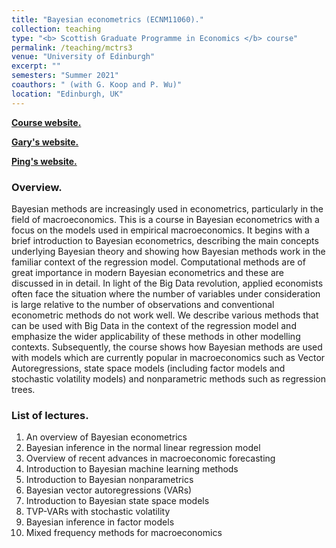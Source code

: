 ```yaml
---
title: "Bayesian econometrics (ECNM11060)."
collection: teaching
type: "<b> Scottish Graduate Programme in Economics </b> course"
permalink: /teaching/mctrs3
venue: "University of Edinburgh"
excerpt: ""
semesters: "Summer 2021"
coauthors: " (with G. Koop and P. Wu)"
location: "Edinburgh, UK"
---
```


[**Course website.**](https://sites.google.com/site/garykoop/teaching/sgpe-bayesian-econometrics)

[**Gary's website.**](https://sites.google.com/site/garykoop/)

[**Ping's website.**](https://pingwu.org)

### Overview.
Bayesian methods are increasingly used in econometrics, particularly in the field of macroeconomics. This is a course in Bayesian econometrics with a focus on the models used in empirical macroeconomics. It begins with a brief introduction to Bayesian econometrics, describing the main concepts underlying Bayesian theory and showing how Bayesian methods work in the familiar context of the regression model. Computational methods are of great importance in modern Bayesian econometrics and these are discussed in in detail. In light of the Big Data revolution, applied economists often face the situation where the number of variables under consideration is large relative to the number of observations and conventional econometric methods do not work well. We describe various methods that can be used with Big Data in the context of the regression model and emphasize the wider applicability of these methods in other modelling contexts. Subsequently, the course shows how Bayesian methods are used with models which are currently popular in macroeconomics such as Vector Autoregressions, state space models (including factor models and stochastic volatility models) and nonparametric methods such as regression trees.

### List of lectures.
1. An overview of Bayesian econometrics
2. Bayesian inference in the normal linear regression model
3. Overview of recent advances in macroeconomic forecasting
4. Introduction to Bayesian machine learning methods
5. Introduction to Bayesian nonparametrics
6. Bayesian vector autoregressions (VARs)
7. Introduction to Bayesian state space models
8. TVP-VARs with stochastic volatility
9. Bayesian inference in factor models
10. Mixed frequency methods for macroeconomics
